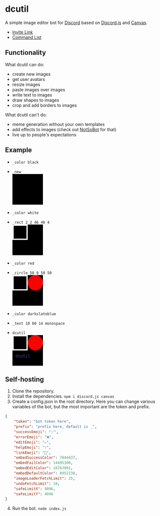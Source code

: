 # dcutil
A simple image editor bot for [Discord](https://discord.com) based on [Discord.js](https://discord.js.org) and [Canvas](https://github.com/Automattic/node-canvas/).
* [Invite Link](https://discord.com/oauth2/authorize?client_id=715447131883962419&scope=bot&permissions=52224)
* [Command List](commands.md)


## Functionality
What dcutil can do:
* create new images
* get user avatars
* resize images
* paste images over images
* write text to images
* draw shapes to images
* crop and add borders to images

What dcutil can't do:
* meme generation without your own templates
* add effects to images (check out [NotSoBot](https://discord.com/oauth2/authorize?client_id=439205512425504771&scope=bot) for that)
* live up to people's expectations


## Example
* `_color black`
* `_new`</br>
![Creates a new image.](images/new.png)

* `_color white`
* `_rect 2 2 46 46 4`</br>
![Draws a 46×46 rectangle starting at (2,2) with 4px outline.](images/rect.png)

* `_color red`
* `_circle 50 0 50 50`</br>
![Draws a 50x50 diameter circle starting at (50,0).](images/circle.png)

* `_color darkslateblue`
* `_text 10 60 14 monospace`
* `dcutil`</br>
![Writes "dcutil" starting at (10,60) with 14px monospace font.](images/text.png)


## Self-hosting
1. Clone the repository.
2. Install the dependencies. `npm i discord.js canvas`
3. Create a config.json in the root directory. Here you can change various variables of the bot, but the most important are the token and prefix.
```json
{
	"token": "bot token here",
	"prefix": "prefix here, default is _",
	"successEmoji": "✅",
	"errorEmoji": "❌",
	"editEmoji": "✏",
	"helpEmoji": "❔",
	"linkEmoji": "🔗",
	"embedSuccessColor": 7844437,
	"embedFailColor": 14495300,
	"embedEditColor": 16763981,
	"embedDefaultColor": 8952230,
	"imageLoaderFetchLimit": 25,
	"undoFetchLimit": 10,
	"safeLimitX": 4096,
	"safeLimitY": 4096
}
```
4. Run the bot. `node index.js`
